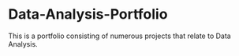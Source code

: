 # Data-Analysis-Portfolio
This is a portfolio consisting of numerous projects that relate to Data Analysis.
